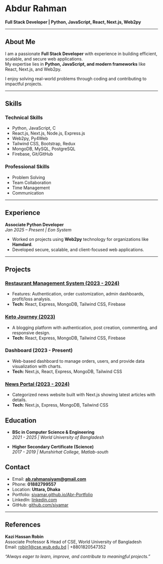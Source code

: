 # Abdur Rahman

**Full Stack Developer | Python, JavaScript, React, Next.js, Web2py**

---

## About Me
I am a passionate **Full Stack Developer** with experience in building efficient, scalable, and secure web applications.  
My expertise lies in **Python, JavaScript, and modern frameworks** like React, Next.js, and Web2py.  

I enjoy solving real-world problems through coding and contributing to impactful projects.  

---

## Skills

### Technical Skills
- Python, JavaScript, C  
- React.js, Next.js, Node.js, Express.js  
- Web2py, Py4Web  
- Tailwind CSS, Bootstrap, Redux  
- MongoDB, MySQL, PostgreSQL  
- Firebase, Git/GitHub  

### Professional Skills
- Problem Solving  
- Team Collaboration  
- Time Management  
- Communication  

---

## Experience

**Associate Python Developer**  
*Jan 2025 – Present | Eon System*  
- Worked on projects using **Web2py** technology for organizations like **Hamdard**.  
- Developed secure, scalable, and client-focused web applications.  

---

## Projects

### [Restaurant Management System (2023 - 2024)](https://bistro-boss-a2461.firebaseapp.com)
- Features: Authentication, order customization, admin dashboards, profit/loss analysis.  
- **Tech:** React, Express, MongoDB, Tailwind CSS, Firebase  

### [Keto Journey (2023)](https://keto-journey.web.app/)
- A blogging platform with authentication, post creation, commenting, and responsive design.  
- **Tech:** React, Express, MongoDB, Tailwind CSS, Firebase  

### Dashboard (2023 - Present)
- Web-based dashboard to manage orders, users, and provide data visualization with charts.  
- **Tech:** Next.js, React, Express, MongoDB, Tailwind CSS  

### [News Portal (2023 - 2024)](https://the-dragon-news-nine.vercel.app/)
- Categorized news website built with Next.js showing latest articles with details.  
- **Tech:** Next.js, Express, MongoDB, Tailwind CSS  


## Education
- **BSc in Computer Science & Engineering**  
  *2021 - 2025 | World University of Bangladesh*  

- **Higher Secondary Certificate (Science)**  
  *2017 - 2019 | Munshirhat College, Matlab-south*  


## Contact
- Email: **ab.rahmansiyam@gmail.com**  
- Phone: **01882799557**  
- Location: **Uttara, Dhaka**  
- Portfolio: [siyamar.github.io/Abr-Portfolio](https://siyamar.github.io/Abr-Portfolio/)  
- LinkedIn: [linkedin.com](https://www.linkedin.com)  
- GitHub: [github.com/siyamar](https://github.com/siyamar)  

---

## References
**Kazi Hassan Robin**  
Associate Professor & Head of CSE, World University of Bangladesh  
Email: robin1@cse.wub.edu.bd | +8801820547352  

*“Always eager to learn, improve, and contribute to meaningful projects.”*  
